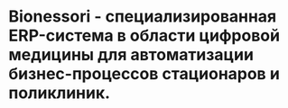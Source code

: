 <h1>Bionessori - специализированная ERP-система в области цифровой медицины для автоматизации бизнес-процессов стационаров и поликлиник.</h1>
